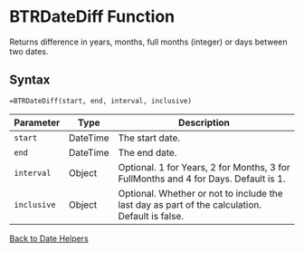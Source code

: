 # BTRDateDiff Function

Returns difference in years, months, full months (integer) or days between two dates.

## Syntax

```excel
=BTRDateDiff(start, end, interval, inclusive)
```

Parameter | Type | Description
---|---|---
`start` | DateTime | The start date.
`end` | DateTime | The end date.
`interval` | Object | Optional.  1 for Years, 2 for Months, 3 for FullMonths and 4 for Days.  Default is 1.
`inclusive` | Object | Optional.  Whether or not to include the last day as part of the calculation.  Default is false.

[Back to Date Helpers](RBLeDateHelpers.md)